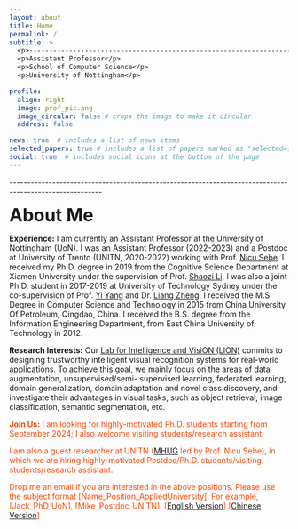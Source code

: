 ```yaml
---
layout: about
title: Home
permalink: /
subtitle: >
  <p>--------------------------------------------------------------------------------------------------------</p>
  <p>Assistant Professor</p>
  <p>School of Computer Science</p>
  <p>University of Nottingham</p>

profile:
  align: right
  image: prof_pic.png
  image_circular: false # crops the image to make it circular
  address: false

news: true  # includes a list of news items
selected_papers: true # includes a list of papers marked as "selected={true}"
social: true  # includes social icons at the bottom of the page
---
```



<p>--------------------------------------------------------------------------------------------------------</p>

**<font size=6> About Me </font>**

**Experience:** I am currently an Assistant Professor at the University of Nottingham (UoN). I was an Assistant Professor (2022-2023) and a Postdoc at University of Trento (UNITN, 2020-2022) working with Prof. [Nicu Sebe](https://disi.unitn.it/~sebe/). I received my Ph.D. degree in 2019 from the Cognitive Science Department at Xiamen University under the supervision of Prof. [Shaozi Li](https://scholar.google.com/citations?user=CT8_b_QAAAAJ&hl=en). I was also a joint Ph.D. student in 2017-2019 at University of Technology Sydney under the co-supervision of Prof. [Yi Yang](https://scholar.google.com/citations?user=RMSuNFwAAAAJ&hl=en) and Dr. [Liang Zheng](https://zheng-lab.cecs.anu.edu.au/). I received the M.S. Degree in Computer Science and Technology in 2015 from China University Of Petroleum, Qingdao, China. I received the B.S. degree from the Information Engineering Department, from East China University of Technology in 2012.

**Research Interests:** Our [Lab for Intelligence and VisiON (LION)](/people) commits to designing trustworthy intelligent visual recognition systems for real-world applications. To achieve this goal, we mainly focus on the areas of data augmentation, unsupervised/semi- supervised learning, federated learning, domain generalization, domain adaptation and novel class discovery, and investigate their advantages in visual tasks, such as object retrieval, image classification, semantic segmentation, etc.


<span style="color:orangered"> **Join Us:** I am looking for highly-motivated Ph.D. students starting from September 2024; I also welcome visiting students/research assistant.</span>

<span style="color:orangered">I am also a guest researcher at UNITN ([MHUG](http://mhug.disi.unitn.it/) led by Prof. Nicu Sebe), in which we are hiring highly-motivated Postdoc/Ph.D. students/visiting students/research assistant.
</span>

<span style="color:orangered">Drop me an email if you are interested in the above positions. Please use the subject format [Name_Position_AppliedUniversity]. For example, [Jack_PhD_UoN], [Mike_Postdoc_UNITN]. [[English Version](https://docs.google.com/document/d/1vCVwxdrqd4mnP8J6ZuB9sspYlbiHyqo3MQvJwzYvO9M/edit?usp=sharing)] [[Chinese Version](https://docs.google.com/document/d/1gWJzTcjLEhGIzI1WVF3qVYgyEvJocynrIZW54IsleHk/edit?usp=sharing)]
</span>